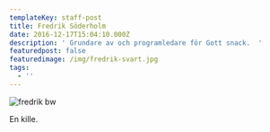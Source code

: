 ```yaml
---
templateKey: staff-post
title: Fredrik Söderholm
date: 2016-12-17T15:04:10.000Z
description: ' Grundare av och programledare för Gott snack.  '
featuredpost: false
featuredimage: /img/fredrik-svart.jpg
tags:
  - ''
---
```

![fredrik bw](/img/fredrik-svart.jpg)

En kille.
